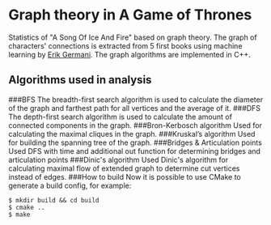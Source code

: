 # Graph theory in A Game of Thrones
Statistics of "A Song Of Ice And Fire" based on graph theory. The graph of characters' connections is extracted from 5 first books using machine learning by [Erik Germani](http://atseajournal.com/asoiaf/). The graph algorithms are implemented in C++.
## Algorithms used in analysis
###BFS
The breadth-first search algorithm is used to calculate the diameter of the graph and farthest path for all vertices and the average of it. 
###DFS
The depth-first search algorithm is used to calculate the amount of connected components in the graph.
###Bron-Kerbosch algorithm
Used for calculating the maximal cliques in the graph.
###Kruskal’s algorithm
Used for building the spanning tree of the graph. 
###Bridges & Articulation points
Used DFS with time and additional out function for determining bridges and articulation points
###Dinic's algorithm
Used Dinic's algorithm for calculating maximal flow of extended graph to determine cut vertices instead of edges. 
###How to build
Now it is possible to use CMake to generate a build config, for example:

```
$ mkdir build && cd build
$ cmake ..
$ make
```

